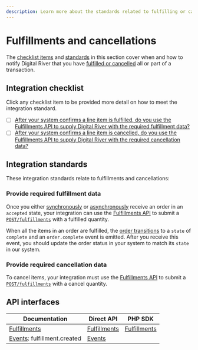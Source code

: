 ```yaml
---
description: Learn more about the standards related to fulfilling or cancelling items.
---
```


# Fulfillments and cancellations

The [checklist items](fulfillments-and-cancellations.md#integration-checklist) and [standards](fulfillments-and-cancellations.md#integration-standards) in this section cover when and how to notify Digital River that you have [fulfilled or cancelled](../../../order-management/informing-digital-river-of-a-fulfillment.md) all or part of a transaction.

## Integration checklist

Click any checklist item to be provided more detail on how to meet the integration standard.

* [ ] [After your system confirms a line item is fulfilled, do you use the Fulfillments API to supply Digital River with the required fulfillment data?](fulfillments-and-cancellations.md#provide-required-fulfillment-data)
* [ ] [After your system confirms a line item is cancelled, do you use the Fulfillments API to supply Digital River with the required cancellation data?](fulfillments-and-cancellations.md#provide-required-cancellation-data)

## Integration standards

These integration standards relate to fulfillments and cancellations:

### Provide required fulfillment data

Once you either [synchronously](../../../order-management/creating-and-updating-an-order.md#accepted) or [asynchronously](../../../order-management/creating-and-updating-an-order.md#listening-for-the-order-accepted-event) receive an order in an `accepted` state, your integration can use the [Fulfillments API](https://www.digitalriver.com/docs/digital-river-api-reference/#tag/Fulfillments) to submit a [`POST/fulfillments`](../../../order-management/informing-digital-river-of-a-fulfillment.md) with a fulfilled quantity.

When all the items in an order are fulfilled, the [order transitions](../../../order-management/orders/the-order-lifecycle.md) to a `state` of `complete` and an `order.complete` event is emitted. After you receive this event, you should update the order status in your system to match its `state` in our system.

### Provide required cancellation data

To cancel items, your integration must use the [Fulfillments API](https://www.digitalriver.com/docs/digital-river-api-reference/#tag/Fulfillments) to submit a [`POST/fulfillments`](../../../order-management/informing-digital-river-of-a-fulfillment.md) with a cancel quantity.

## API interfaces

| Documentation                                                                            | Direct API                                                                                      | PHP SDK                                                                                               |
| ---------------------------------------------------------------------------------------- | ----------------------------------------------------------------------------------------------- | ----------------------------------------------------------------------------------------------------- |
| [Fulfillments](../../../order-management/fulfillments.md)                                | [Fulfillments](https://www.digitalriver.com/docs/digital-river-api-reference/#tag/Fulfillments) | [Fulfillments](https://github.com/DigitalRiver/digital-river-php/blob/main/docs/Model/Fulfillment.md) |
| [Events](../../../order-management/events-and-webhooks-1/events-1/): fulfillment.created | [Events](https://www.digitalriver.com/docs/digital-river-api-reference/#tag/Events)             |                                                                                                       |
